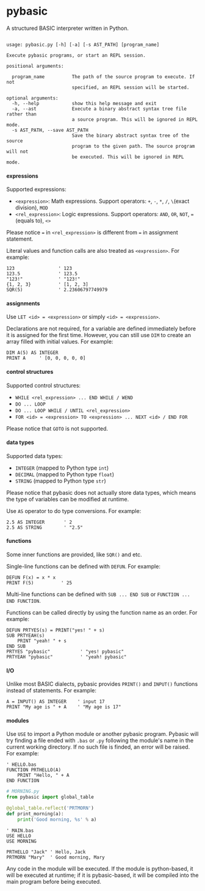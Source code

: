# pybasic

A structured BASIC interpreter written in Python.

```plain

usage: pybasic.py [-h] [-a] [-s AST_PATH] [program_name]

Execute pybasic programs, or start an REPL session.

positional arguments:

  program_name          The path of the source program to execute. If not
                        specified, an REPL session will be started.

optional arguments:
  -h, --help            show this help message and exit
  -a, --ast             Execute a binary abstract syntax tree file rather than
                        a source program. This will be ignored in REPL mode.
  -s AST_PATH, --save AST_PATH
                        Save the binary abstract syntax tree of the source
                        program to the given path. The source program will not
                        be executed. This will be ignored in REPL mode.
```

#### expressions

Supported expressions:

- `<expression>`: Math expressions. Support operators: `+`, `-`, `*`,
`/`, `\`(exact division), `MOD`
- `<rel_expression>`: Logic expressions. Support operators: `AND`,
`OR`, `NOT`, `=`(equals to), `<>`

Please notice `=` in `<rel_expression>` is different from `=` in assignment statement.

Literal values and function calls are also treated as `<expression>`. For example:

```basic
123                ' 123
123.5              ' 123.5
"123!"             ' "123!"
{1, 2, 3}          ' [1, 2, 3]
SQR(5)             ' 2.23606797749979
```

#### assignments

Use `LET <id> = <expression>` or simply `<id> = <expression>`.

Declarations are not required, for a variable are defined immediately before it is assigned for the first time. However, you can still use `DIM` to create an array filled with initial values. For example:

```basic
DIM A(5) AS INTEGER
PRINT A     ' [0, 0, 0, 0, 0]
```

#### control structures

Supported control structures:

- `WHILE <rel_expression> ... END WHILE / WEND`
- `DO ... LOOP`
- `DO ... LOOP WHILE / UNTIL <rel_expression>`
- `FOR <id> = <expression> TO <expression> ... NEXT <id> / END FOR`

Please notice that `GOTO` is not supported.

#### data types

Supported data types:

- `INTEGER` (mapped to Python type `int`)
- `DECIMAL` (mapped to Python type `float`)
- `STRING` (mapped to Python type `str`)

Please notice that pybasic does not actually store data types, which means the type of variables can be modified at runtime.

Use `AS` operator to do type conversions. For example:

```basic
2.5 AS INTEGER       ' 2
2.5 AS STRING        ' "2.5"
```

#### functions

Some inner functions are provided, like `SQR()` and etc.

Single-line functions can be defined with `DEFUN`. For example:

```basic
DEFUN F(x) = x * x
PRINT F(5)          ' 25
```

Multi-line functions can be defined with `SUB ... END SUB` or `FUNCTION ... END FUNCTION`.

Functions can be called directly by using the function name as an order. For example:

```basic
DEFUN PRTYES(s) = PRINT("yes! " + s)
SUB PRTYEAH(s)
    PRINT "yeah! " + s
END SUB
PRTYES "pybasic"           ' "yes! pybasic"
PRTYEAH "pybasic"          ' "yeah! pybasic"
```

#### I/O

Unlike most BASIC dialects, pybasic provides `PRINT()` and `INPUT()` functions instead of statements. For example:

```basic
A = INPUT() AS INTEGER    ' input 17
PRINT "My age is " + A    ' "My age is 17"

```

#### modules

Use ```USE``` to import a Python module or another pybasic program. Pybasic will try finding a file ended with ```.bas``` or ```.py``` following the module's name in the current working directory. If no such file is finded, an error will be raised. For example:

```basic
' HELLO.bas
FUNCTION PRTHELLO(A)
    PRINT "Hello, " + A
END FUNCTION
```

```python
# MORNING.py
from pybasic import global_table

@global_table.reflect('PRTMORN')
def print_morning(a):
    print('Good morning, %s' % a)
```

```basic
' MAIN.bas
USE HELLO
USE MORNING

PRTHELLO "Jack" ' Hello, Jack
PRTMORN "Mary"  ' Good morning, Mary
```

Any code in the module will be executed. If the module is python-based, it will be executed at runtime; if it is pybasic-based, it will be compiled into the main program before being executed.
